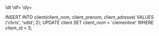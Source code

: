 
\\dt
\\df+ <display function>
\dy+ <display trigger>


INSERT INTO client(client_nom, client_prenom, client_adresse) VALUES ('chris', 'vdld', 2);
UPDATE client SET client_nom = 'clementine' WHERE client_id = 3;
